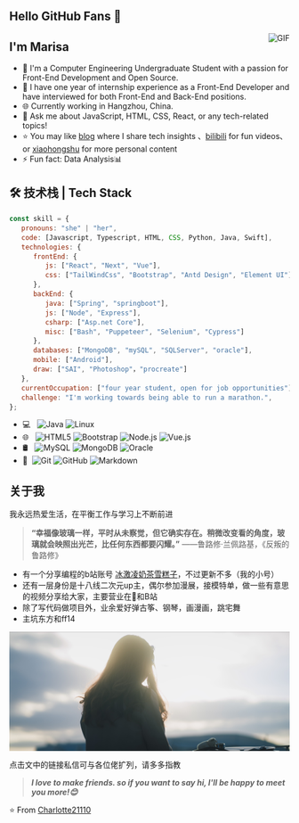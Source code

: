 ## Hello GitHub Fans 👋

<img align="right" alt="GIF" src="https://raw.githubusercontent.com/JoeyBling/JoeyBling/master/pic/pusheencode.gif" />

## I'm Marisa

- 🌱 I'm a Computer Engineering Undergraduate Student with a passion for Front-End Development and Open Source.
- 🎯 I have one year of internship experience as a Front-End Developer and have interviewed for both Front-End and Back-End positions.
- 🌐 Currently working in Hangzhou, China.
- 💬 Ask me about JavaScript, HTML, CSS, React, or any tech-related topics!
- ⭐ You may like [blog](https://charlotte21110.github.io/) where I share tech insights 、[bilibili](https://space.bilibili.com/109323848) for fun videos、or [xiaohongshu](https://www.xiaohongshu.com/user/profile/5f1cd330000000000101e6c1) for more personal content
- ⚡ Fun fact: Data Analysis📊

## 🛠 技术栈 | Tech Stack

```js
const skill = {
   pronouns: "she" | "her",
   code: [Javascript, Typescript, HTML, CSS, Python, Java, Swift],
   technologies: {
      frontEnd: {
         js: ["React", "Next", "Vue"],
         css: ["TailWindCss", "Bootstrap", "Antd Design", "Element UI"]
      },
      backEnd: {
         java: ["Spring", "springboot"],
         js: ["Node", "Express"],
         csharp: ["Asp.net Core"],
         misc: ["Bash", "Puppeteer", "Selenium", "Cypress"]
      },
      databases: ["MongoDB", "mySQL", "SQLServer", "oracle"],
      mobile: ["Android"],
      draw: ["SAI", "Photoshop"，"procreate"]
   },
   currentOccupation: ["four year student, open for job opportunities"],
   challenge: "I'm working towards being able to run a marathon.",
};
```




- 💻 &#160; ![Java](https://img.shields.io/badge/-Java-333333?style=flat&logo=Java&logoColor=007396)
![Linux](https://img.shields.io/badge/-Linux-333333?style=flat&logo=Linux&logoColor=FCC624)
- 🌐 &#160; ![HTML5](https://img.shields.io/badge/-HTML5-333333?style=flat&logo=HTML5)
![Bootstrap](https://img.shields.io/badge/-Bootstrap-333333?style=flat&logo=bootstrap&logoColor=563D7C)
![Node.js](https://img.shields.io/badge/-Node.js-333333?style=flat&logo=node.js)
![Vue.js](https://img.shields.io/badge/-VueJS-333333?style=flat&logo=Vue.js)
- 🛢 &#160; ![MySQL](https://img.shields.io/badge/-MySQL-333333?style=flat&logo=mysql)
![MongoDB](https://img.shields.io/badge/-MongoDB-333333?style=flat&logo=mongodb)
![Oracle](https://img.shields.io/badge/-Oracle-333333?style=flat&logo=Oracle)
- 🔧 &#160;![Git](https://img.shields.io/badge/-Git-333333?style=flat&logo=git)
![GitHub](https://img.shields.io/badge/-GitHub-333333?style=flat&logo=github)
![Markdown](https://img.shields.io/badge/-Markdown-333333?style=flat&logo=markdown)

<!-- ## 开源项目
- [小红书官网模仿](https://github.com/Charlotte21110/RedBook)
- [影视交流分享平台-前端](https://github.com/Charlotte21110/FilmVueProject)
- [ai问答LLM组件](https://github.com/Charlotte21110/byteDanceLLM) -->

## 关于我

我永远热爱生活，在平衡工作与学习上不断前进

> **“幸福像玻璃一样，平时从未察觉，但它确实存在。稍微改变看的角度，玻璃就会映照出光芒，比任何东西都要闪耀。”**
> ——鲁路修·兰佩路基，《反叛的鲁路修》

- 有一个分享编程的b站账号 [冰激凌奶茶雪糕子](https://space.bilibili.com/3546386433837296)，不过更新不多（我的小号）
- 还有一层身份是十八线二次元up主，偶尔参加漫展，接模特单，做一些有意思的视频分享给大家，主要营业在🍠和B站
- 除了写代码做项目外，业余爱好弹古筝、钢琴，画漫画，跳宅舞
- 主坑东方和ff14

<img align="center" alt="我的生活照" src="./image/my.jpg" />

点击文中的链接私信可与各位佬扩列，请多多指教

> ***I love to make friends. so if you want to say hi, I'll be happy to meet you more!😊***

⭐️ From [Charlotte21110](https://github.com/Charlotte21110)